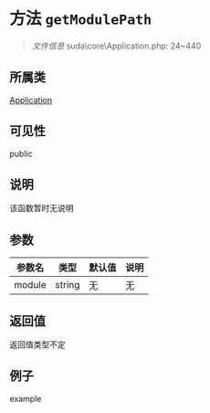 # 方法 `getModulePath`



> *文件信息* suda\core\Application.php: 24~440

## 所属类 

[Application](../Application.md)

## 可见性

 public 

## 说明

该函数暂时无说明


## 参数


| 参数名 | 类型 | 默认值 | 说明 |
|--------|-----|-------|-------|
| module |  string | 无 | 无 |



## 返回值

返回值类型不定


## 例子

example